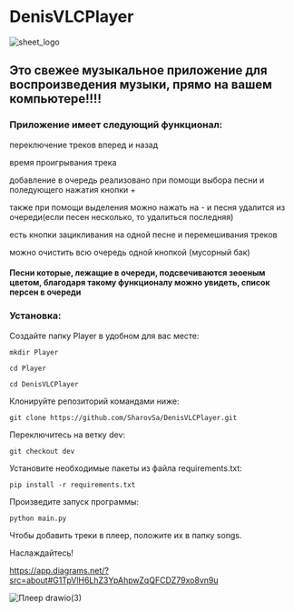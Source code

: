 
# DenisVLCPlayer


![sheet_logo](https://github.com/SharovSa/DenisVLCPlayer/assets/116020011/9198f7bb-459c-4ad4-b6c4-4b548c6aba2c)


## Это свежее музыкальное приложение для воспроизведения музыки, прямо на вашем компьютере!!!! 

### Приложение имеет следующий функционал:

  переключение треков вперед и назад
  
  время проигрывания трека

  добавление в очередь реализовано при помощи выбора песни и поледующего нажатия кнопки +

  также при помощи выделения можно нажать на - и песня удалится из очереди(если песен несколько, то удалиться последняя)

  
  есть кнопки зацикливания на одной песне и перемешивания треков


  можно очистить всю очередь одной кнопкой (мусорный бак) 

####   Песни которые, лежащие в очереди, подсвечиваются зеоеным цветом, благодаря такому функционалу можно увидеть, список персен в очереди


  
### Установка:

Создайте папку Player в удобном для вас месте:

`mkdir Player`

`cd Player`

`cd DenisVLCPlayer`

Клонируйте репозиторий командами ниже:

`git clone https://github.com/SharovSa/DenisVLCPlayer.git`

Переключитесь на ветку dev:

`git checkout dev`

Установите необходимые пакеты из файла requirements.txt:

`pip install -r requirements.txt`

Произведите запуск программы:

`python main.py`

Чтобы добавить треки в плеер, положите их в папку songs.

Наслаждайтесь!

https://app.diagrams.net/?src=about#G1TpVlH6LhZ3YpAhpwZqQFCDZ79xo8vn9u

![Плеер drawio(3)](https://github.com/SharovSa/DenisVLCPlayer/assets/116020011/bc80b903-44bc-407e-ab33-e85235f66f58)


